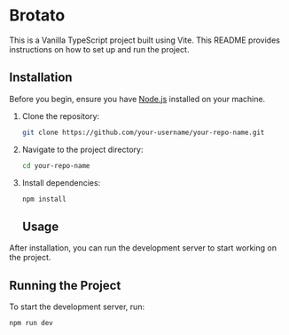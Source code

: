 # Brotato 

This is a Vanilla TypeScript project built using Vite. This README provides instructions on how to set up and run the project.

## Installation

Before you begin, ensure you have [Node.js](https://nodejs.org/) installed on your machine.

1. Clone the repository:
    ```sh
    git clone https://github.com/your-username/your-repo-name.git
    ```
2. Navigate to the project directory:
    ```sh
    cd your-repo-name
    ```
3. Install dependencies:
    ```sh
    npm install
    ```
    ## Usage

After installation, you can run the development server to start working on the project.

## Running the Project

To start the development server, run:
```sh
npm run dev
